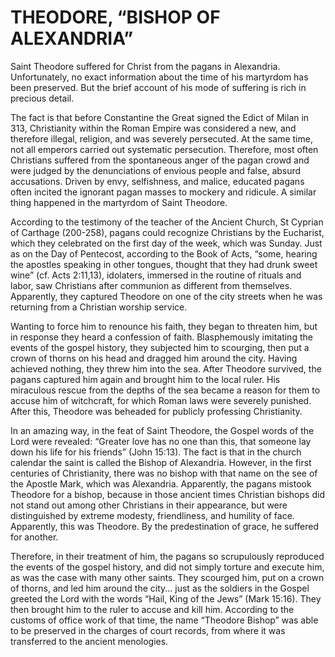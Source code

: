 # THEODORE, “BISHOP OF ALEXANDRIA”

Saint Theodore suffered for Christ from the pagans in Alexandria. Unfortunately, no exact information about the time of his martyrdom has been preserved. But the brief account of his mode of suffering is rich in precious detail.

The fact is that before Constantine the Great signed the Edict of Milan in 313, Christianity within the Roman Empire was considered a new, and therefore illegal, religion, and was severely persecuted. At the same time, not all emperors carried out systematic persecution. Therefore, most often Christians suffered from the spontaneous anger of the pagan crowd and were judged by the denunciations of envious people and false, absurd accusations. Driven by envy, selfishness, and malice, educated pagans often incited the ignorant pagan masses to mockery and ridicule. A similar thing happened in the martyrdom of Saint Theodore.

According to the testimony of the teacher of the Ancient Church, St Cyprian of Carthage (200-258), pagans could recognize Christians by the Eucharist, which they celebrated on the first day of the week, which was Sunday. Just as on the Day of Pentecost, according to the Book of Acts, “some, hearing the apostles speaking in other tongues, thought that they had drunk sweet wine” (cf. Acts 2:11,13), idolaters, immersed in the routine of rituals and labor, saw Christians after communion as different from themselves. Apparently, they captured Theodore on one of the city streets when he was returning from a Christian worship service.

Wanting to force him to renounce his faith, they began to threaten him, but in response they heard a confession of faith. Blasphemously imitating the events of the gospel history, they subjected him to scourging, then put a crown of thorns on his head and dragged him around the city. Having achieved nothing, they threw him into the sea. After Theodore survived, the pagans captured him again and brought him to the local ruler. His miraculous rescue from the depths of the sea became a reason for them to accuse him of witchcraft, for which Roman laws were severely punished. After this, Theodore was beheaded for publicly professing Christianity.

In an amazing way, in the feat of Saint Theodore, the Gospel words of the Lord were revealed: “Greater love has no one than this, that someone lay down his life for his friends” (John 15:13). The fact is that in the church calendar the saint is called the Bishop of Alexandria. However, in the first centuries of Christianity, there was no bishop with that name on the see of the Apostle Mark, which was Alexandria. Apparently, the pagans mistook Theodore for a bishop, because in those ancient times Christian bishops did not stand out among other Christians in their appearance, but were distinguished by extreme modesty, friendliness, and humility of face. Apparently, this was Theodore. By the predestination of grace, he suffered for another.

Therefore, in their treatment of him, the pagans so scrupulously reproduced the events of the gospel history, and did not simply torture and execute him, as was the case with many other saints. They scourged him, put on a crown of thorns, and led him around the city... just as the soldiers in the Gospel greeted the Lord with the words “Hail, King of the Jews” (Mark 15:16). They then brought him to the ruler to accuse and kill him. According to the customs of office work of that time, the name “Theodore Bishop” was able to be preserved in the charges of court records, from where it was transferred to the ancient menologies.

